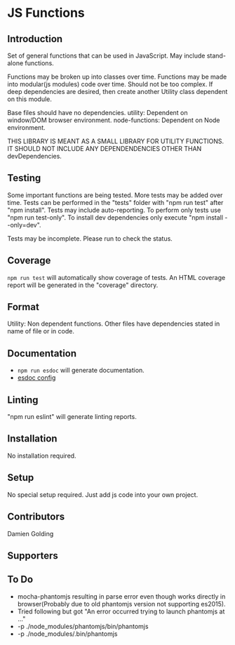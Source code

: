 # JS Functions

## Introduction

Set of general functions that can be used in JavaScript.
May include stand-alone functions.

Functions may be broken up into classes over time.
Functions may be made into modular(js modules) code over time.
Should not be too complex. If deep dependencies are desired, then create another Utility class dependent on this module.

Base files should have no dependencies.
utility: Dependent on window/DOM browser environment.
node-functions: Dependent on Node environment.

THIS LIBRARY IS MEANT AS A SMALL LIBRARY FOR UTILITY FUNCTIONS.
IT SHOULD NOT INCLUDE ANY DEPENDENDENCIES OTHER THAN devDependencies.

## Testing

Some important functions are being tested.
More tests may be added over time.
Tests can be performed in the "tests" folder with "npm run test" after "npm install". Tests may include auto-reporting. To perform only tests use "npm run test-only".
To install dev dependencies only execute "npm install --only=dev".

Tests may be incomplete. Please run to check the status.

## Coverage

`npm run test` will automatically show coverage of tests.
An HTML coverage report will be generated in the "coverage" directory.

## Format

Utility: Non dependent functions.
Other files have dependencies stated in name of file or in code.

## Documentation

- `npm run esdoc` will generate documentation.
- [esdoc config](https://esdoc.org/manual/config.html#full-config)

## Linting

"npm run eslint" will generate linting reports.

## Installation

No installation required.

## Setup

No special setup required. Just add js code into your own project.

## Contributors

Damien Golding

## Supporters

## To Do

- mocha-phantomjs resulting in parse error even though works directly in browser(Probably due to old phantomjs version not supporting es2015).
- Tried following but got "An error occurred trying to launch phantomjs at ..."
- -p ./node_modules/phantomjs/bin/phantomjs
- -p ./node_modules/.bin/phantomjs